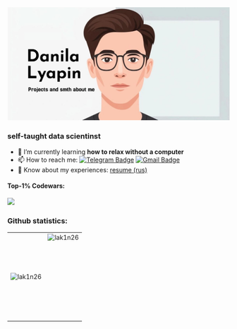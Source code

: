 

<img src="https://github.com/Lak1n26/Lak1n26/blob/main/git_pict.jpeg"/>

<h3>self-taught data scientinst</h3>

- 🌱 I’m currently learning **how to relax without a computer**
- 📫 How to reach me: [![Telegram Badge](https://img.shields.io/badge/-danila_lyapin-blue?style=flat&logo=Telegram&logoColor=white)](https://t.me/danila_lyapin) [![Gmail Badge](https://img.shields.io/badge/-Gmail-red?style=flat&logo=Gmail&logoColor=white)](mailto:ldvrn01@gmail.com)
- 📄 Know about my experiences: [resume (rus)](https://hh.ru/resume/484a1bcfff08821e0f0039ed1f3430314f6645)


<h4 align="left">Top-1% Codewars:</h4>
<a href="https://www.codewars.com/users/Lak1N/" target="blank"><img src="https://www.codewars.com/users/Lak1N/badges/large"/></a>

<h3 align="left">Github statistics:</h3>
<table>
  <tr>
    <td>
      <img align="left" src="https://github-readme-streak-stats.herokuapp.com/?user=lak1n26&theme=dark&background=000000" alt="lak1n26" />
    </td>
    <td>
      <img height="195px" align="right" alt="lak1n26" src="https://github-profile-summary-cards.vercel.app/api/cards/stats?username=Lak1n26&theme=dark&background=000000" />
    </td>
  </tr>
</table>



